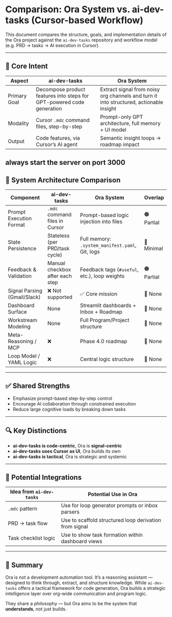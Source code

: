 
# Comparison: Ora System vs. ai-dev-tasks (Cursor-based Workflow)

This document compares the structure, goals, and implementation details of the Ora project against the `ai-dev-tasks` repository and workflow model (e.g. PRD → tasks → AI execution in Cursor).

---

## 🎯 Core Intent

| Aspect              | ai-dev-tasks                           | Ora System                                          |
|---------------------|-----------------------------------------|-----------------------------------------------------|
| Primary Goal        | Decompose product features into steps for GPT-powered code generation | Extract signal from noisy org channels and turn it into structured, actionable insight |
| Modality            | Cursor `.mdc` command files, step-by-step | Prompt-only GPT architecture, full memory + UI model |
| Output              | Code features, via Cursor’s AI agent    | Semantic insight loops → roadmap impact             |
always start the server on port 3000
---

## 🧱 System Architecture Comparison

| Component                 | ai-dev-tasks                     | Ora System                              | Overlap |
|---------------------------|----------------------------------|------------------------------------------|---------|
| Prompt Execution Format   | `.mdc` command files in Cursor   | Prompt-based logic injection into files  | 🟠 Partial |
| State Persistence         | Stateless (per PRD/task cycle)   | Full memory: `.system_manifest.yaml`, Git, logs | 🔴 Minimal |
| Feedback & Validation     | Manual checkbox after each step  | Feedback tags (`#useful`, etc.), loop weights | 🟠 Partial |
| Signal Parsing (Gmail/Slack) | ❌ Not supported              | ✅ Core mission                           | 🔴 None |
| Dashboard Surface         | None                             | Streamlit dashboards + Inbox + Roadmap   | 🔴 None |
| Workstream Modeling       | None                             | Full Program/Project structure           | 🔴 None |
| Meta-Reasoning / MCP      | ❌                               | Phase 4.0 roadmap                        | 🔴 None |
| Loop Model / YAML Logic   | ❌                               | Central logic structure                  | 🔴 None |

---

## ✅ Shared Strengths

- Emphasize prompt-based step-by-step control
- Encourage AI collaboration through constrained execution
- Reduce large cognitive loads by breaking down tasks

---

## 🔍 Key Distinctions

- **ai-dev-tasks is code-centric**, Ora is **signal-centric**
- **ai-dev-tasks uses Cursor as UI**, Ora builds its own
- **ai-dev-tasks is tactical**, Ora is strategic and systemic

---

## 🧠 Potential Integrations

| Idea from `ai-dev-tasks`    | Potential Use in Ora                     |
|-----------------------------|-------------------------------------------|
| `.mdc` pattern              | Use for loop generator prompts or inbox parsers |
| PRD → task flow             | Use to scaffold structured loop derivation from signal |
| Task checklist logic        | Use to show task formation within dashboard views |

---

## 🏁 Summary

Ora is not a development automation tool. It’s a reasoning assistant — designed to think through, extract, and structure knowledge. While `ai-dev-tasks` offers a tactical framework for code generation, Ora builds a strategic intelligence layer over org-wide communication and program logic.

They share a philosophy — but Ora aims to be the system that **understands**, not just builds.
